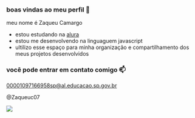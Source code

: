 ### boas vindas ao meu perfil 💙

meu nome é Zaqueu Camargo

- estou estudando na [alura](https://www.alura.com.br)
- estou me desenvolvendo na linguaguem javascript
- ultilizo esse espaço para minha organização e compartilhamento dos meus projetos desenvolvidos

### você pode entrar em contato comigo 📫

00001097166958sp@al.educacao.sp.gov.br

@Zaqueuc07

![](https://media1.tenor.com/m/mCiM7CmGGI4AAAAC/naruto.gif)
